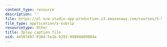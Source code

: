 ```yaml
---
content_type: resource
description: ''
file: https://ol-ocw-studio-app-production.s3.amazonaws.com/courses/5-95j-teaching-college-level-science-and-engineering-fall-2015/44507497938d5e1b929399894809004a_zoa2pKYp_fk.vtt
file_type: application/x-subrip
resourcetype: Other
title: 3play caption file
uid: 44507497-938d-5e1b-9293-99894809004a
---
```

